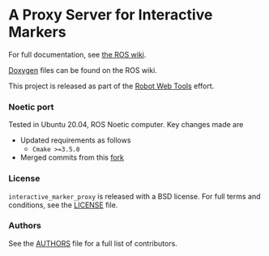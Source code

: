 # A Proxy Server for Interactive Markers

For full documentation, see [the ROS wiki](http://ros.org/wiki/interactive_marker_proxy).

[Doxygen](http://docs.ros.org/indigo/api/interactive_marker_proxy/html/) files can be found on the ROS wiki.

This project is released as part of the [Robot Web Tools](http://robotwebtools.org/) effort.

### Noetic port

Tested in Ubuntu 20.04, ROS Noetic computer. Key changes made are
* Updated requirements as follows 
    * ```Cmake >=3.5.0```
* Merged commits from this [fork](https://github.com/dragandbot/interactive_marker_proxy)

### License
```interactive_marker_proxy``` is released with a BSD license. For full terms and conditions, see the [LICENSE](LICENSE) file.

### Authors
See the [AUTHORS](AUTHORS.md) file for a full list of contributors.
